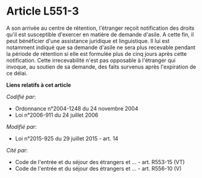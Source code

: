 # Article L551-3

A son arrivée au centre de rétention, l'étranger reçoit notification des droits qu'il est susceptible d'exercer en matière de
demande d'asile. A cette fin, il peut bénéficier d'une assistance juridique et linguistique. Il lui est notamment indiqué que
sa demande d'asile ne sera plus recevable pendant la période de rétention si elle est formulée plus de cinq jours après cette
notification. Cette irrecevabilité n'est pas opposable à l'étranger qui invoque, au soutien de sa demande, des faits survenus
après l'expiration de ce délai.

**Liens relatifs à cet article**

_Codifié par_:

  - Ordonnance n°2004-1248 du 24 novembre 2004
  - Loi n°2006-911 du 24 juillet 2006

_Modifié par_:

  - Loi n°2015-925 du 29 juillet 2015 - art. 14

_Cité par_:

  - Code de l'entrée et du séjour des étrangers et ... - art. R553-15 (VT)
  - Code de l'entrée et du séjour des étrangers et ... - art. R556-10 (V)
